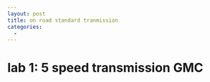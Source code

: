 ```yaml
---
layout: post
title: on road standard tranmission
categories:
  -
---
```


# lab 1: 5 speed transmission GMC
